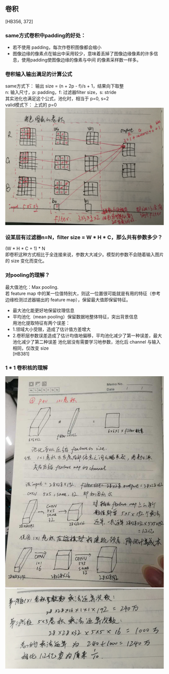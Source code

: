 ﻿## 卷积
[HB356, 372]
### same方式卷积中padding的好处：
- 若不使用 padding，每次作卷积图像都会缩小
- 图像边缘的像素点在输出中采用较少，意味着丢掉了图像边缘像素的许多信息，使用padding使图像边缘的像素与中间
的像素采样数一样多。
### 卷积输入输出满足的计算公式
same方式下：
输出 size = (n + 2p - f)/s + 1，结果向下取整    
n: 输入尺寸，p: padding，f: 过滤器filter size，s: stride  
其实池化也满足这个公式，池化时，相当于 p=0, s=2  
valid模式下：
上式的 p=0
![conv](sources/conv.PNG)

### 设某层有过滤器n=N，filter size = W * H * C，那么共有参数多少？
(W * H * C + 1) * N  
即卷积这种方式相比于全连接来说，参数大大减少。模型的参数不会随着输入图片的 size 变化而变化。 

### 对pooling的理解？
最大值池化：Max pooling.  
若 feature map 中的某一位值特别大，则这一位置很可能就是有用的特征（参考边缘检测过滤器输出的 feature map），保留最大值即保留特征。
- 最大池化能更好地保留纹理信息
- 平均池化（mean pooling）保留数据地整体特征，突出背景信息  
用池化提取特征有两个误差：  
- 1.领域大小受限，造成了估计值方差增大
- 2.卷积层参数误差造成了估计均值地偏移，平均池化减少了第一种误差，最大池化减少了第二种误差
池化层没有需要学习地参数，池化后 channel 与输入相同，仅改变 size  
[HB381]  

### 1 * 1 卷积核的理解
![1_1_kernel](sources/1_1_kernel1.jpg)
![1_1_kernel](sources/1_1_kernel2.PNG)


